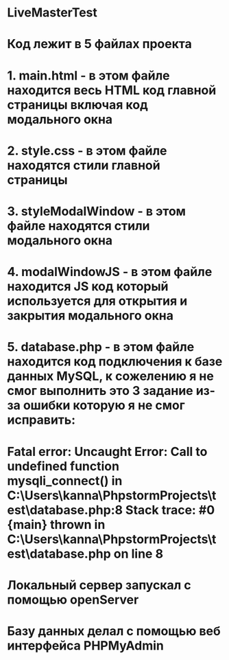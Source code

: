 # LiveMasterTest
# Код лежит в 5 файлах проекта
# 1. main.html - в этом файле находится весь HTML код главной страницы включая код модального окна
# 2. style.css - в этом файле находятся стили главной страницы
# 3. styleModalWindow - в этом файле находятся стили модального окна
# 4. modalWindowJS - в этом файле находится JS код который используется для открытия и закрытия модального окна
# 5. database.php - в этом файле находится код подключения к базе данных MySQL, к сожелению я не смог выполнить это 3 задание из-за ошибки которую я не смог исправить:
# Fatal error: Uncaught Error: Call to undefined function mysqli_connect() in C:\Users\kanna\PhpstormProjects\test\database.php:8 Stack trace: #0 {main} thrown in C:\Users\kanna\PhpstormProjects\test\database.php on line 8
# Локальный сервер запускал с помощью openServer
# Базу данных делал с помощью веб интерфейса PHPMyAdmin
